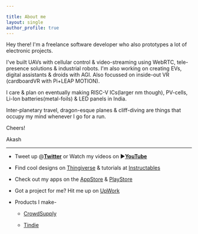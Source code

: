 ```yaml
---

title: About me
layout: single
author_profile: true
---
```

Hey there! I'm a freelance software developer who also prototypes a lot of electronic projects.

I've built UAVs with cellular control & video-streaming using WebRTC, tele-presence solutions & industrial robots. I'm also working on creating EVs, digital assistants & droids with AGI. Also focussed on inside-out VR (cardboardVR with Pi+LEAP MOTION).

I care & plan on eventually making RISC-V ICs(larger nm though), PV-cells, Li-Ion batteries(metal-foils) & LED panels in India.

Inter-planetary travel, dragon-esque planes & cliff-diving are things that occupy my mind whenever I go for a run.

Cheers!

Akash

---

- Tweet up @[__Twitter__](https://twitter.com/iakashpaul) or Watch my videos on ▶️[__YouTube__]()

- Find cool designs on [Thingiverse]() & tutorials at [Instructables](http://www.instructables.com/member/iAkashPaul/?publicView=true)

- Check out my apps on the [AppStore]() & [PlayStore]()

- Got a project for me? Hit me up on [UpWork](https://www.upwork.com/freelancers/~01b935a8dd4763cbd9)

- Products I make-

    * [CrowdSupply]()
    
    * [Tindie]()
